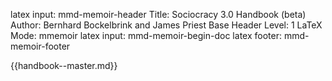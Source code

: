 latex input:        mmd-memoir-header
Title:              Sociocracy 3.0 Handbook (beta)
Author:             Bernhard Bockelbrink and James Priest
Base Header Level:  1
LaTeX Mode:         mmemoir
latex input:        mmd-memoir-begin-doc
latex footer:       mmd-memoir-footer

{{handbook--master.md}}